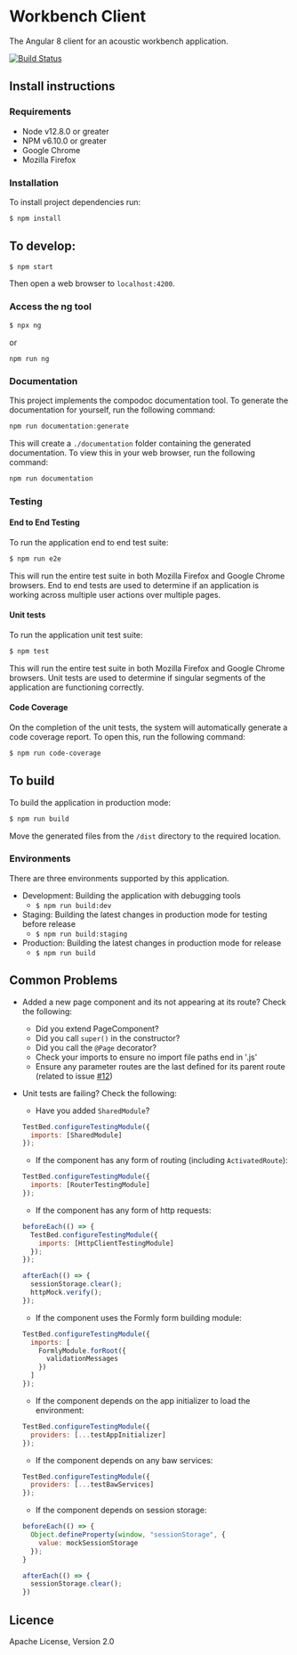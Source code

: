 # Workbench Client

The Angular 8 client for an acoustic workbench application.

[![Build Status](https://dev.azure.com/QutEcoacoustics/acoustic-workbench/_apis/build/status/QutEcoacoustics.workbench-client?branchName=master)](https://dev.azure.com/QutEcoacoustics/acoustic-workbench/_build/latest?definitionId=4&branchName=master)

## Install instructions

### Requirements

- Node v12.8.0 or greater
- NPM v6.10.0 or greater
- Google Chrome
- Mozilla Firefox

### Installation

To install project dependencies run:

```bash
$ npm install
```

## To develop:

```bash
$ npm start
```

Then open a web browser to `localhost:4200`.

### Access the ng tool

```bash
$ npx ng
```

or

```
npm run ng
```

### Documentation

This project implements the compodoc documentation tool. To generate the documentation for yourself, run the following command:

```javascript
npm run documentation:generate
```

This will create a `./documentation` folder containing the generated documentation. To view this in your web browser, run the following command:

```javascript
npm run documentation
```

### Testing

#### End to End Testing

To run the application end to end test suite:

```bash
$ npm run e2e
```

This will run the entire test suite in both Mozilla Firefox and Google Chrome browsers. End to end tests are used to determine if an application is working across multiple user actions over multiple pages.

#### Unit tests

To run the application unit test suite:

```bash
$ npm test
```

This will run the entire test suite in both Mozilla Firefox and Google Chrome browsers. Unit tests are used to determine if singular segments of the application are functioning correctly.

#### Code Coverage

On the completion of the unit tests, the system will automatically generate a code coverage report. To open this, run the following command:

```bash
$ npm run code-coverage
```

## To build

To build the application in production mode:

```bash
$ npm run build
```

Move the generated files from the `/dist` directory to the required location.

### Environments

There are three environments supported by this application.

- Development: Building the application with debugging tools
  - `$ npm run build:dev`
- Staging: Building the latest changes in production mode for testing before release
  - `$ npm run build:staging`
- Production: Building the latest changes in production mode for release
  - `$ npm run build`

## Common Problems

- Added a new page component and its not appearing at its route? Check the following:

  - Did you extend PageComponent?
  - Did you call `super()` in the constructor?
  - Did you call the `@Page` decorator?
  - Check your imports to ensure no import file paths end in '.js'
  - Ensure any parameter routes are the last defined for its parent route (related to issue [#12](https://github.com/QutEcoacoustics/workbench-client/issues/12))

- Unit tests are failing? Check the following:

  - Have you added `SharedModule`?

  ```javascript
  TestBed.configureTestingModule({
    imports: [SharedModule]
  });
  ```

  - If the component has any form of routing (including `ActivatedRoute`):

  ```javascript
  TestBed.configureTestingModule({
    imports: [RouterTestingModule]
  });
  ```

  - If the component has any form of http requests:

  ```javascript
  beforeEach(() => {
    TestBed.configureTestingModule({
      imports: [HttpClientTestingModule]
    });
  });

  afterEach(() => {
    sessionStorage.clear();
    httpMock.verify();
  });
  ```

  - If the component uses the Formly form building module:

  ```javascript
  TestBed.configureTestingModule({
    imports: [
      FormlyModule.forRoot({
        validationMessages
      })
    ]
  });
  ```

  - If the component depends on the app initializer to load the environment:

  ```javascript
  TestBed.configureTestingModule({
    providers: [...testAppInitializer]
  });
  ```

  - If the component depends on any baw services:

  ```javascript
  TestBed.configureTestingModule({
    providers: [...testBawServices]
  });
  ```

  - If the component depends on session storage:

  ```javascript
  beforeEach(() => {
    Object.defineProperty(window, "sessionStorage", {
      value: mockSessionStorage
    });
  }

  afterEach(() => {
    sessionStorage.clear();
  })
  ```

## Licence

Apache License, Version 2.0

